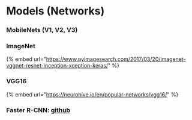 # Models \(Networks\)

### MobileNets \(V1, V2, V3\)

### ImageNet

{% embed url="https://www.pyimagesearch.com/2017/03/20/imagenet-vggnet-resnet-inception-xception-keras/" %}

### VGG16

{% embed url="https://neurohive.io/en/popular-networks/vgg16/" %}

### Faster R-CNN: [github](https://github.com/tensorpack/tensorpack/tree/master/examples/FasterRCNN)


